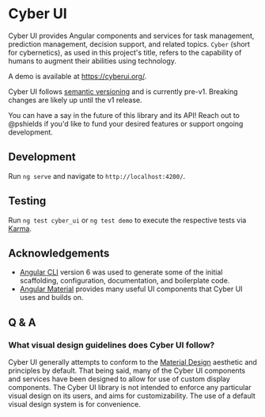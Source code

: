 # Cyber UI

Cyber UI provides Angular components and services for task management, prediction management, decision support, and related topics. `Cyber` (short for cybernetics), as used in this project's title, refers to the capability of humans to augment their abilities using technology.

A demo is available at https://cyberui.org/.

Cyber UI follows [semantic versioning](https://semver.org/) and is currently pre-v1. Breaking changes are likely up until the v1 release.

You can have a say in the future of this library and its API! Reach out to @pshields if you'd like to fund your desired features or support ongoing development.

## Development

Run `ng serve` and navigate to `http://localhost:4200/`.

## Testing

Run `ng test cyber_ui` or `ng test demo` to execute the respective tests via [Karma](https://karma-runner.github.io).

## Acknowledgements

* [Angular CLI](https://github.com/angular/angular-cli) version 6 was used to generate some of the initial scaffolding, configuration, documentation, and boilerplate code.
* [Angular Material](https://github.com/angular/material2) provides many useful UI components that Cyber UI uses and builds on.

## Q & A

### What visual design guidelines does Cyber UI follow?

Cyber UI generally attempts to conform to the [Material Design](https://material.io/) aesthetic and principles by default. That being said, many of the Cyber UI components and services have been designed to allow for use of custom display components. The Cyber UI library is not intended to enforce any particular visual design on its users, and aims for customizability. The use of a default visual design system is for convenience.
